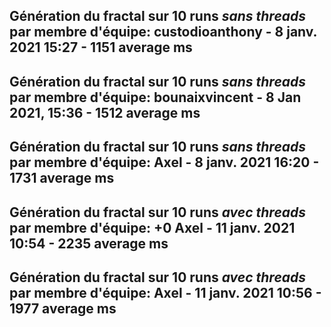 Génération du fractal sur 10 runs *sans threads* par membre d'équipe: 
custodioanthony - 8 janv. 2021 15:27 - 1151 average ms
-------------------------------------------------------------------------
Génération du fractal sur 10 runs *sans threads* par membre d'équipe: 
bounaixvincent - 8 Jan 2021, 15:36 - 1512 average ms
-------------------------------------------------------------------------
Génération du fractal sur 10 runs *sans threads* par membre d'équipe: 
Axel - 8 janv. 2021 16:20 - 1731 average ms
-------------------------------------------------------------------------
Génération du fractal sur 10 runs *avec threads* par membre d'équipe:  +0
Axel - 11 janv. 2021 10:54 - 2235 average ms
-------------------------------------------------------------------------
Génération du fractal sur 10 runs *avec threads* par membre d'équipe: 
Axel - 11 janv. 2021 10:56 - 1977 average ms
-------------------------------------------------------------------------
